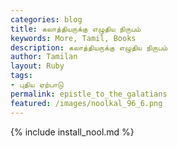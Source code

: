 ```yaml
---  
categories: blog  
title: கலாத்தியருக்கு எழுதிய நிருபம்
keywords: More, Tamil, Books  
description: கலாத்தியருக்கு எழுதிய நிருபம்
author: Tamilan  
layout: Ruby  
tags:     
- புதிய ஏற்பாடு
permalink: epistle_to_the_galatians  
featured: /images/noolkal_96_6.png  
---  
```

{% include install_nool.md %}  
